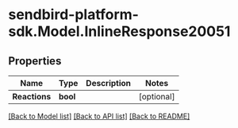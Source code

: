 
# sendbird-platform-sdk.Model.InlineResponse20051

## Properties

Name | Type | Description | Notes
------------ | ------------- | ------------- | -------------
**Reactions** | **bool** |  | [optional] 

[[Back to Model list]](../README.md#documentation-for-models)
[[Back to API list]](../README.md#documentation-for-api-endpoints)
[[Back to README]](../README.md)

